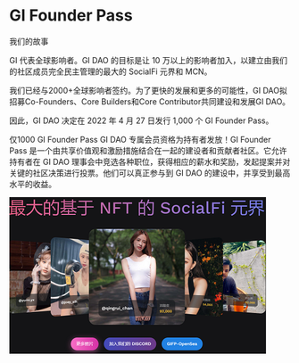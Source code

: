 # GI Founder Pass

我们的故事

GI 代表全球影响者。GI DAO 的目标是让 10 万以上的影响者加入，以建立由我们的社区成员完全民主管理的最大的 SocialFi 元界和 MCN。

我们已经与2000+全球影响者签约。为了更快的发展和更多的可能性，GI DAO拟招募Co-Founders、Core Builders和Core Contributor共同建设和发展GI DAO。

因此，GI DAO 决定在 2022 年 4 月 27 日发行 1,000 个 GI Founder Pass。 

仅1000 GI Founder Pass GI DAO 专属会员资格为持有者发放！GI Founder Pass 是一个由共享价值观和激励措施结合在一起的建设者和贡献者社区。它允许持有者在 GI DAO 理事会中竞选各种职位，获得相应的薪水和奖励，发起提案并对关键的社区决策进行投票。他们可以真正参与到 GI DAO 的建设中，并享受到最高水平的收益。

![nft](1661415852743.jpg)
